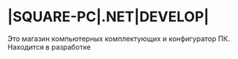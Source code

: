 # |SQUARE-PC|.NET|DEVELOP|
Это магазин компьютерных комплектующих и конфигуратор ПК. Находится в разработке
